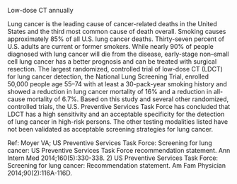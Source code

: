 Low-dose CT annually

Lung cancer is the leading cause of cancer-related deaths in the United States and the third most common cause of death overall. Smoking causes approximately 85% of all U.S. lung cancer deaths. Thirty-seven percent of U.S. adults are current or former smokers. While nearly 90% of people diagnosed with lung cancer will die from the disease, early-stage non–small cell lung cancer has a better prognosis and can be treated with surgical resection. The largest randomized, controlled trial of low-dose CT (LDCT) for lung cancer detection, the National Lung Screening Trial, enrolled 50,000 people age 55–74 with at least a 30-pack-year smoking history and showed a reduction in lung cancer mortality of 16% and a reduction in all-cause mortality of 6.7%. Based on this study and several other randomized, controlled trials, the U.S. Preventive Services Task Force has concluded that LDCT has a high sensitivity and an acceptable specificity for the detection of lung cancer in high-risk persons. The other testing modalities listed have not been validated as acceptable screening strategies for lung cancer.

Ref: Moyer VA; US Preventive Services Task Force: Screening for lung cancer: US Preventive Services Task Force recommendation statement. Ann Intern Med 2014;160(5):330-338.  2) US Preventive Services Task Force: Screening for lung cancer: Recommendation statement. Am Fam Physician 2014;90(2):116A-116D.